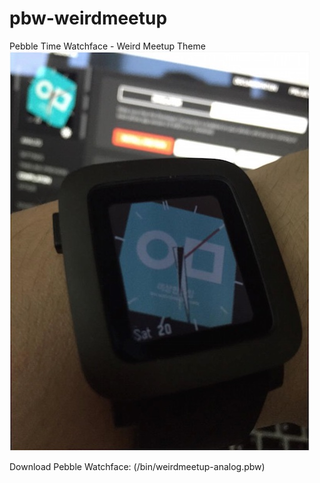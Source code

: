 # pbw-weirdmeetup
Pebble Time Watchface - Weird Meetup Theme
![Pebble Time Preview](/bin/wma-photo.jpg)

Download Pebble Watchface: (/bin/weirdmeetup-analog.pbw)
